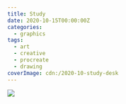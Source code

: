 ```yaml
---
title: Study
date: 2020-10-15T00:00:00Z
categories:
  - graphics
tags:
  - art
  - creative
  - procreate
  - drawing
coverImage: cdn:/2020-10-study-desk
---
```


![](cdn:/2020-10-study-desk?class=fw)
